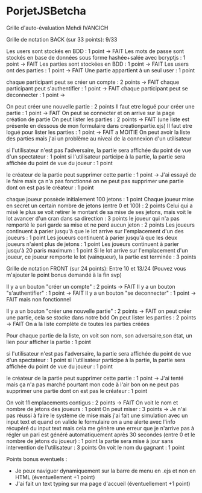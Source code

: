 # PorjetJSBetcha

Grille d'auto-évaluation Mehdi IVANCICH


Grille de notation BACK (sur 33 points): 9/33

Les users sont stockés en BDD : 1 point -> FAIT
Les mots de passe sont stockés en base de données sous forme hashée+salée avec bcryptjs : 1 point -> FAIT
Les parties sont stockées en BDD : 1 point -> FAIT
Les users ont des parties : 1 point -> FAIT
Une partie appartient à un seul user : 1 point

chaque participant peut se créer un compte : 2 points -> FAIT
chaque participant peut s'authentifier : 1 point -> FAIT
chaque participant peut se deconnecter : 1 point -> 

On peut créer une nouvelle partie : 2 points
Il faut etre logué pour créer une partie : 1 point -> FAIT On peut se connecter et on arrive sur la page création de partie
On peut lister les parties : 2 points -> FAIT (une liste est présente en dessous de mon formulaire dans creationpartie.ejs)
Il faut etre logué pour lister les parties : 1 point -> FAIT a MOITIE On peut avoir la liste des parties mais j'ai un problème au niveai de la connexion d'un utilisateur

si l'utilisateur n'est pas l'adversaire, la partie sera affichée du point de vue d'un spectateur : 1 point
si l'utilisateur participe à la partie, la partie sera affichée du point de vue du joueur : 1 point

le créateur de la partie peut supprimer cette partie : 1 point -> J'ai essayé de le faire mais ça n'a pas fonctionné
on ne peut pas supprimer une partie dont on est pas le créateur : 1 point

chaque joueur possède initialement 100 jetons : 1 point
Chaque joueur mise en secret un certain nombre de jetons (entre 0 et 100) : 2 points
Celui qui a misé le plus se voit retirer le montant de sa mise de ses jetons, mais voit le lot avancer d'un cran dans sa direction : 3 points
le joueur qui n'a pas remporté le pari garde sa mise et ne perd aucun jeton : 2 points
Les joueurs continuent à parier jusqu'à que le lot arrive sur l'emplacement d'un des joueurs : 1 point
Les joueurs continuent à parier jusqu'à que les deux joueurs n'aient plus de jetons : 1 point
Les joueurs continuent à parier jusqu'à 20 paris maximum : 1 point
Si le lot arrive sur l'emplacement d'un joueur, ce joueur remporte le lot (vainqueur), la partie est terminée : 3 points


Grille de notation FRONT (sur 24 points): Entre 10 et 13/24 (Pouvez vous m'ajouter le point bonus demandé à la fin svp)

Il y a un bouton "créer un compte" : 2 points -> FAIT 
Il y a un bouton "s'authentifier" : 1 point -> FAIT
Il y a un bouton "se deconnecter" : 1 point -> FAIT mais non fonctionnel 

Il y a un bouton "créer une nouvelle partie" : 2 points -> FAIT on peut créer une partie, cela se stocke dans notre bdd
On peut lister les parties : 2 points -> FAIT On a la liste complète de toutes les parties créées

Pour chaque partie de la liste, on voit son nom, son adversaire,son état, un lien pour afficher la partie : 1 point

si l'utilisateur n'est pas l'adversaire, la partie sera affichée du point de vue d'un spectateur : 1 point 
si l'utilisateur participe à la partie, la partie sera affichée du point de vue du joueur : 1 point

le créateur de la partie peut supprimer cette partie : 1 point -> J'ai tenté mais ça n'a pas marché pourtant mon code à l'air bon
on ne peut pas supprimer une partie dont on est pas le créateur : 1 point

On voit 11 emplacements contigus : 2 points -> FAIT
On voit le nom et nombre de jetons des joueurs : 1 point
On peut miser : 3 points -> Je n'ai pas réussi à faire le système de mise mais j'ai fait une simulation avec un input text et quand on valide le formulaire on a une alerte avec l'info récupéré du input text mais cela me génère une erreur que je n'arrive pas à régler
un pari est généré automatiquement après 30 secondes (entre 0 et le nombre de jetons du joueur) : 1 point
la partie sera mise à jour sans intervention de l'utilisateur : 3 points
On voit le nom du gagnant : 1 point

Points bonus eventuels :
- Je peux naviguer dynamiquement sur la barre de menu en .ejs et non en HTML (éventuellement +1 point)
- J'ai fait un text typing sur ma page d'accueil (éventuellement +1 point)
